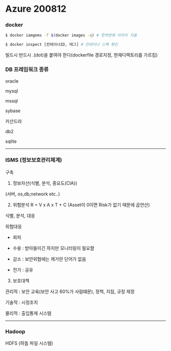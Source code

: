 # Azure 200812

### docker

```sh
$ docker iamgems -f $(docker images -q) # 한꺼번에 이미지 지움

$ docker inspect [컨테이너ID, 태그] # 컨테이너 스펙 확인
```

빌드시 반드시 .(dot)을 붙여야 한다(dockerfile 경로지정, 현재디렉토리를 가르킴)

### DB 프레임워크 종류

oracle

mysql

mssql

sybase

카산드라

db2

sqlite

---

### ISMS (정보보호관리체계)

구축

1) 정보자산(식별, 분석, 중요도(CIA))

(서버, os,db,network etc..)

2) 위험분석 R = V x A x T + C (Asset이 0이면 Risk가 없기 때문에 곱연산)

식별, 분석, 대응

위험대응

- 회피

- 수용 : 받아들이긴 하지만 모니터링이 필요함

- 감소 : 보안위협에는 제거란 단어가 없음

- 전가 : 공유

3) 보호대책

관리적 : 보안 교육(보안 사고 60%가 사람떄문), 정책, 지침, 규정 제정 

기술적 : 시정조치

물리적 : 출입통제 시스템

---

### Hadoop

HDFS (하둡 파일 시스템)